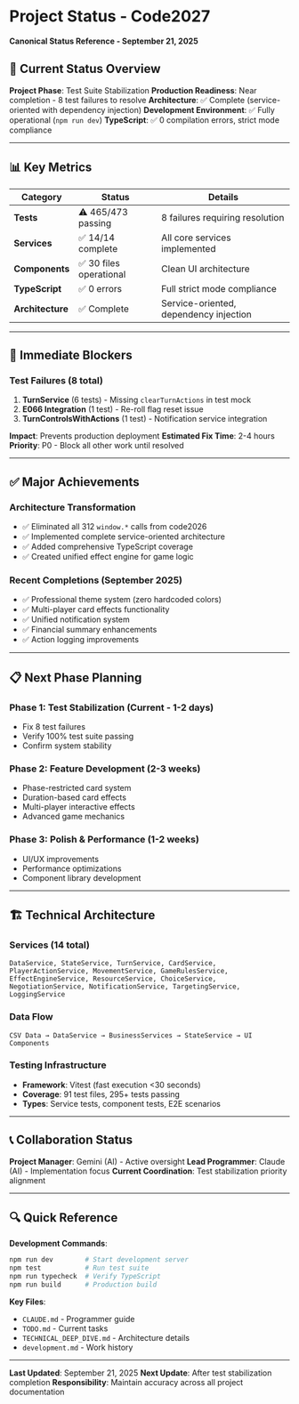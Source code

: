 # Project Status - Code2027
**Canonical Status Reference - September 21, 2025**

## 🎯 **Current Status Overview**

**Project Phase**: Test Suite Stabilization
**Production Readiness**: Near completion - 8 test failures to resolve
**Architecture**: ✅ Complete (service-oriented with dependency injection)
**Development Environment**: ✅ Fully operational (`npm run dev`)
**TypeScript**: ✅ 0 compilation errors, strict mode compliance

---

## 📊 **Key Metrics**

| Category | Status | Details |
|----------|--------|---------|
| **Tests** | ⚠️ 465/473 passing | 8 failures requiring resolution |
| **Services** | ✅ 14/14 complete | All core services implemented |
| **Components** | ✅ 30 files operational | Clean UI architecture |
| **TypeScript** | ✅ 0 errors | Full strict mode compliance |
| **Architecture** | ✅ Complete | Service-oriented, dependency injection |

---

## 🚨 **Immediate Blockers**

### **Test Failures (8 total)**
1. **TurnService** (6 tests) - Missing `clearTurnActions` in test mock
2. **E066 Integration** (1 test) - Re-roll flag reset issue
3. **TurnControlsWithActions** (1 test) - Notification service integration

**Impact**: Prevents production deployment
**Estimated Fix Time**: 2-4 hours
**Priority**: P0 - Block all other work until resolved

---

## ✅ **Major Achievements**

### **Architecture Transformation**
- ✅ Eliminated all 312 `window.*` calls from code2026
- ✅ Implemented complete service-oriented architecture
- ✅ Added comprehensive TypeScript coverage
- ✅ Created unified effect engine for game logic

### **Recent Completions** (September 2025)
- ✅ Professional theme system (zero hardcoded colors)
- ✅ Multi-player card effects functionality
- ✅ Unified notification system
- ✅ Financial summary enhancements
- ✅ Action logging improvements

---

## 📋 **Next Phase Planning**

### **Phase 1: Test Stabilization** (Current - 1-2 days)
- Fix 8 test failures
- Verify 100% test suite passing
- Confirm system stability

### **Phase 2: Feature Development** (2-3 weeks)
- Phase-restricted card system
- Duration-based card effects
- Multi-player interactive effects
- Advanced game mechanics

### **Phase 3: Polish & Performance** (1-2 weeks)
- UI/UX improvements
- Performance optimizations
- Component library development

---

## 🏗️ **Technical Architecture**

### **Services (14 total)**
```
DataService, StateService, TurnService, CardService,
PlayerActionService, MovementService, GameRulesService,
EffectEngineService, ResourceService, ChoiceService,
NegotiationService, NotificationService, TargetingService,
LoggingService
```

### **Data Flow**
```
CSV Data → DataService → BusinessServices → StateService → UI Components
```

### **Testing Infrastructure**
- **Framework**: Vitest (fast execution <30 seconds)
- **Coverage**: 91 test files, 295+ tests passing
- **Types**: Service tests, component tests, E2E scenarios

---

## 📞 **Collaboration Status**

**Project Manager**: Gemini (AI) - Active oversight
**Lead Programmer**: Claude (AI) - Implementation focus
**Current Coordination**: Test stabilization priority alignment

---

## 🔍 **Quick Reference**

**Development Commands**:
```bash
npm run dev        # Start development server
npm test           # Run test suite
npm run typecheck  # Verify TypeScript
npm run build      # Production build
```

**Key Files**:
- `CLAUDE.md` - Programmer guide
- `TODO.md` - Current tasks
- `TECHNICAL_DEEP_DIVE.md` - Architecture details
- `development.md` - Work history

---

**Last Updated**: September 21, 2025
**Next Update**: After test stabilization completion
**Responsibility**: Maintain accuracy across all project documentation